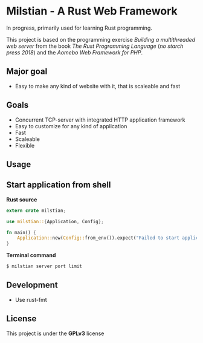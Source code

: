 # Milstian - A Rust Web Framework

In progress, primarily used for learning Rust programming.

This project is based on the programming exercise *Building a multithreaded web server* from the book *The Rust Programming Language* (*no starch press 2018*) and the *Aomebo Web Framework for PHP*.

## Major goal
* Easy to make any kind of website with it, that is scaleable and fast

## Goals
* Concurrent TCP-server with integrated HTTP application framework
* Easy to customize for any kind of application
* Fast
* Scaleable
* Flexible

## Usage

## Start application from shell

**Rust source**

``` rust
extern crate milstian;

use milstian::{Application, Config};

fn main() {
    Application::new(Config::from_env()).expect("Failed to start application");
}
```

**Terminal command**

``` bash
$ milstian server port limit
```

## Development

* Use rust-fmt

## License
This project is under the **GPLv3** license
